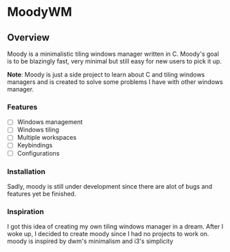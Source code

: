 # MoodyWM

## Overview

Moody is a minimalistic tiling windows manager written in C. Moody's goal is to be blazingly fast, very minimal but still easy for new users to pick it up.

**Note**: Moody is just a side project to learn about C and tiling windows managers and is created to solve some problems I have with other windows manager.

### Features

- [ ] Windows management
- [ ] Windows tiling
- [ ] Multiple workspaces
- [ ] Keybindings
- [ ] Configurations

### Installation

Sadly, moody is still under development since there are alot of bugs and features yet be finished.

### Inspiration

I got this idea of creating my own tiling windows manager in a dream. After I woke up, I decided to create moody since I had no projects to work on.
moody is inspired by dwm's minimalism and i3's simplicity

